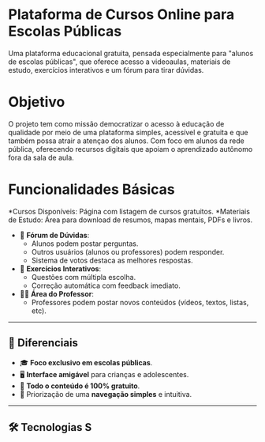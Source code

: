 # Plataforma de Cursos Online para Escolas Públicas

Uma plataforma educacional gratuita, pensada especialmente para "alunos de escolas públicas", que oferece acesso a videoaulas, materiais de estudo, exercícios interativos e um fórum para tirar dúvidas.


# Objetivo

O projeto tem como missão democratizar o acesso à educação de qualidade por meio de uma plataforma simples, acessível e gratuita e que também possa atrair a atençao dos alunos. Com foco em alunos da rede pública, oferecendo recursos digitais que apoiam o aprendizado autônomo fora da sala de aula.


# Funcionalidades Básicas

*Cursos Disponíveis: Página com listagem de cursos gratuitos.
*Materiais de Estudo: Área para download de resumos, mapas mentais, PDFs e livros.
- 💬 **Fórum de Dúvidas**:
  - Alunos podem postar perguntas.
  - Outros usuários (alunos ou professores) podem responder.
  - Sistema de votos destaca as melhores respostas.
- 📝 **Exercícios Interativos**:
  - Questões com múltipla escolha.
  - Correção automática com feedback imediato.
- 👨‍🏫 **Área do Professor**:
  - Professores podem postar novos conteúdos (vídeos, textos, listas, etc).

---

## 🌟 Diferenciais

- 🎓 **Foco exclusivo em escolas públicas**.
- 🖥️ **Interface amigável** para crianças e adolescentes.
- 💸 **Todo o conteúdo é 100% gratuito**.
- 🧭 Priorização de uma **navegação simples** e intuitiva.

---

## 🛠️ Tecnologias S
